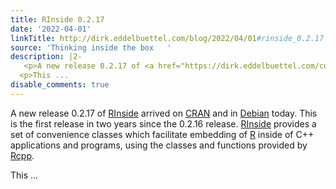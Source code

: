```yaml
---
title: RInside 0.2.17
date: '2022-04-01'
linkTitle: http://dirk.eddelbuettel.com/blog/2022/04/01#rinside_0.2.17
source: 'Thinking inside the box   '
description: |2-
   <p>A new release 0.2.17 of <a href="https://dirk.eddelbuettel.com/code/rinside.html">RInside</a> arrived on <a href="https://cran.r-project.org">CRAN</a> and in <a href="https://www.debian.org">Debian</a> today. This is the first release in two years since the 0.2.16 release. <a href="https://dirk.eddelbuettel.com/code/rinside.html">RInside</a> provides a set of convenience classes which facilitate embedding of <a href="https://www.r-project.org">R</a> inside of C++ applications and programs, using the classes and functions provided by <a href="https://www.rcpp.org">Rcpp</a>.</p>
  <p>This ...
disable_comments: true
---
```

 <p>A new release 0.2.17 of <a href="https://dirk.eddelbuettel.com/code/rinside.html">RInside</a> arrived on <a href="https://cran.r-project.org">CRAN</a> and in <a href="https://www.debian.org">Debian</a> today. This is the first release in two years since the 0.2.16 release. <a href="https://dirk.eddelbuettel.com/code/rinside.html">RInside</a> provides a set of convenience classes which facilitate embedding of <a href="https://www.r-project.org">R</a> inside of C++ applications and programs, using the classes and functions provided by <a href="https://www.rcpp.org">Rcpp</a>.</p>
<p>This ...